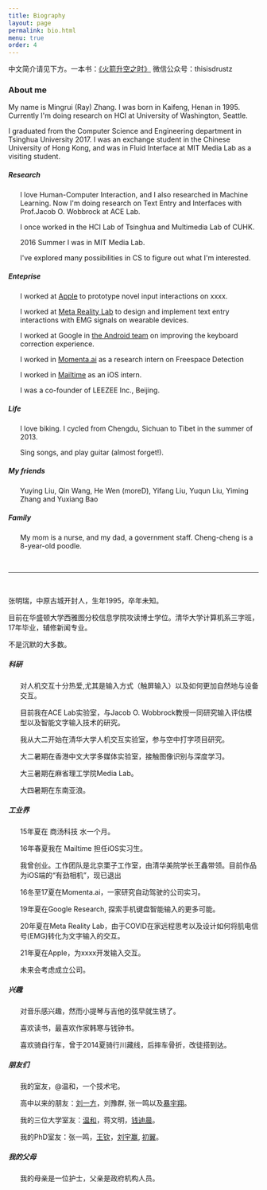 ```yaml
---
title: Biography
layout: page
permalink: bio.html
menu: true
order: 4
---
```

中文简介请见下方。一本书：<a href="https://zhang-ming-rui.gitbook.io/when-rocket-goes-up/" target="_blank">《火箭升空之时》</a> 微信公众号：thisisdrustz

<h3>About me</h3>
<p>My name is Mingrui (Ray) Zhang. I was born in Kaifeng, Henan in 1995. Currently I'm doing research on HCI at University of Washington, Seattle.</p>
<p>I graduated from the Computer Science and Engineering department in Tsinghua University 2017. I was an exchange student in the Chinese University of Hong Kong, and was in Fluid Interface at MIT Media Lab as a visiting student.</p>

<h5>Research</h5>
<ul>
<p>I love Human-Computer Interaction, and I also researched in Machine Learning. Now I'm doing research on Text Entry and Interfaces with Prof.Jacob O. Wobbrock at ACE Lab.</p>

<p>I once worked in the HCI Lab of Tsinghua and Multimedia Lab of CUHK.</p>
<p>2016 Summer I was in MIT Media Lab.</p>
<p>I've explored many possibilities in CS to figure out what I'm interested.</p>
</ul>

<h5>Enteprise</h5>
<ul>
<p>I worked at <a href="https://www.apple.com/" target="_blank">Apple</a> to prototype novel input interactions on xxxx. </p>
<p>I worked at <a href="https://tech.fb.com/ar-vr/" target="_blank">Meta Reality Lab</a> to design and implement text entry interactions with EMG signals on wearable devices.</p>
<p>I worked at Google in <a href="https://www.android.com/" target="_blank">the Android team</a> on improving the keyboard correction experience.</p>
<p>I worked in <a href="https://momenta.ai" target="_blank">Momenta.ai</a> as a research intern on Freespace Detection</p>
<p>I worked in <a href="https://mailtime.com/" target="_blank">Mailtime</a> as an iOS intern.</p>
<p>I was a co-founder of LEEZEE Inc., Beijing.</p>
</ul>

<h5>Life</h5>
<ul>
<p>I love biking. I cycled from Chengdu, Sichuan to Tibet in the summer of 2013.</p>
<p>Sing songs, and play guitar (almost forget!).</p>
</ul>

<h5>My friends</h5>
<ul>
Yuying Liu, Qin Wang, He Wen (moreD), Yifang Liu, Yuqun Liu, Yiming Zhang and Yuxiang Bao
</ul>

<h5>Family</h5>
<ul>
My mom is a nurse, and my dad, a government staff. Cheng-cheng is a 8-year-old poodle.
</ul>

<br/>
<hr>
<br/>

<p>张明瑞，中原古城开封人，生年1995，卒年未知。</p>
<p>目前在华盛顿大学西雅图分校信息学院攻读博士学位。清华大学计算机系三字班，17年毕业，辅修新闻专业。</p>
<p>不是沉默的大多数。</p>

<h5>科研</h5>
<ul>
<p>对人机交互十分热爱,尤其是输入方式（触屏输入）以及如何更加自然地与设备交互。</p>
<p>目前我在ACE Lab实验室，与Jacob O. Wobbrock教授一同研究输入评估模型以及智能文字输入技术的研究。</p>
<p>我从大二开始在清华大学人机交互实验室，参与空中打字项目研究。</p>
<p>大二暑期在香港中文大学多媒体实验室，接触图像识别与深度学习。</p>
<p>大三暑期在麻省理工学院Media Lab。</p>
<p>大四暑期在东南亚浪。</p>
</ul>

<h5>工业界</h5>
<ul>
<p>15年夏在 商汤科技 水一个月。</p>
<p>16年春夏我在 Mailtime 担任iOS实习生。</p>
<p>我曾创业。工作团队是北京栗子工作室，由清华美院学长王鑫带领。目前作品为iOS端的“有劲相机”，现已退出</p>
<p>16冬至17夏在Momenta.ai，一家研究自动驾驶的公司实习。</p>
<p>19年夏在Google Research, 探索手机键盘智能输入的更多可能。</p>
<p>20年夏在Meta Reality Lab，由于COVID在家远程思考以及设计如何将肌电信号(EMG)转化为文字输入的交互。</p>
<p>21年夏在Apple，为xxxx开发输入交互。</p>
<p>未来会考虑成立公司。</p>
</ul>

<h5>兴趣</h5>
<ul>
<p>对音乐感兴趣，然而小提琴与吉他的弦早就生锈了。</p>
<p>喜欢读书，最喜欢作家韩寒与钱钟书。</p>
<p>喜欢骑自行车，曾于2014夏骑行川藏线，后摔车骨折，改徒搭到达。</p>
</ul>

<h5>朋友们</h5>
<ul>
<p>我的室友，@温和，一个技术宅。</p>
<p>高中以来的朋友：<a href="https://www.linkedin.com/in/yifang-liu-52792b1ba/" target="_blank">刘一方</a>，刘豫群, 张一鸣以及<a href="https://www.linkedin.com/in/yuxiangbao/" target="_blank">暴宇翔</a>。</p>
<p>我的三位大学室友：<a href="https://www.linkedin.com/in/hewen/" target="_blank">温和</a>，蒋文明，<a href="https://www.linkedin.com/in/dichen-qian-236524103/" target="_blank">钱迪晨</a>。</p>
<p>我的PhD室友：张一鸣，<a href="https://www.linkedin.com/in/qin-wang-3b482816b/" target="_blank">王钦</a>，<a href="https://www.linkedin.com/in/yuying-liu-980ab6a4/" target="_blank">刘宇赢</a>, <a href="http://xmushui.com/" target="_blank">初翼</a>。</p>
</ul>

<h5>我的父母</h5>
<ul>
我的母亲是一位护士，父亲是政府机构人员。
</ul>
